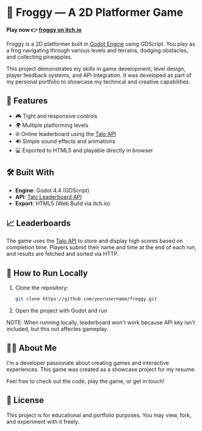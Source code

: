 # 🐸 Froggy — A 2D Platformer Game

**Play now 👉 [froggy on itch.io](https://guyhev.itch.io/froggy)**

Froggy is a 2D platformer built in [Godot Engine](https://godotengine.org/) using GDScript. You play as a frog navigating through various levels and terrains, dodging obstacles, and collecting pineapples.

This project demonstrates my skills in game development, level design, player feedback systems, and API integration. It was developed as part of my personal portfolio to showcase my technical and creative capabilities.

## 🚀 Features

- 🎮 Tight and responsive controls  
- 🌍 Multiple platforming levels  
- 🌐 Online leaderboard using the [Talo API](https://docs.trytalo.com/docs/http/player-api)  
- 🔊 Simple sound effects and animations  
- 💻 Exported to HTML5 and playable directly in browser  

## 🛠️ Built With

- **Engine**: Godot 4.4 (GDScript)  
- **API**: [Talo Leaderboard API](https://docs.trytalo.com/docs/http/player-api)  
- **Export**: HTML5 (Web Build via itch.io)  

## 📈 Leaderboards

The game uses the [Talo API](https://docs.trytalo.com/docs/http/player-api) to store and display high scores based on completion time. Players submit their name and time at the end of each run, and results are fetched and sorted via HTTP.

## 📂 How to Run Locally

1. Clone the repository:
   ```bash
   git clone https://github.com/yourusername/froggy.git
2. Open the project with Godot and run

NOTE: When running locally, leaderboard won't work because API key isn't included, but this not affectes gameplay. 

## 🧑‍💻 About Me

I'm a developer passionate about creating games and interactive experiences. This game was created as a showcase project for my resume.

Feel free to check out the code, play the game, or get in touch!

## 📝 License

This project is for educational and portfolio purposes. You may view, fork, and experiment with it freely.
